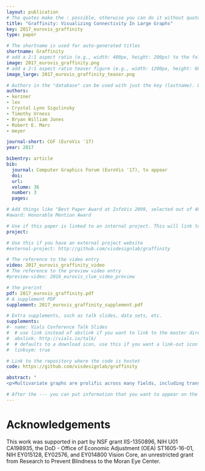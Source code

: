 ```yaml
---
layout: publication
# The quotes make the : possible, otherwise you can do it without quotes
title: "Graffinity: Visualizing Connectivity In Large Graphs"
key: 2017_eurovis_graffinity
type: paper

# The shortname is used for auto-generated titles
shortname: Graffinity
# add a 2:1 aspect ratio (e.g., width: 400px, height: 200px) to the folder /assets/images/papers/
image: 2017_eurovis_graffinity.png
# add a 2:1 aspect ratio teaser figure (e.g., width: 1200px, height: 600px) to the folder /assets/images/papers/
image_large: 2017_eurovis_graffinity_teaser.png

# Authors in the "database" can be used with just the key (lastname). Others can be written properly.
authors:
- kerzner
- lex
- Crystal Lynn Sigulinsky
- Timothy Urness
- Bryan William Jones
- Robert E. Marc
- meyer

journal-short: CGF (EuroVis '17)
year: 2017

bibentry: article
bib:
  journal: Computer Graphics Forum (EuroVis '17), to appear
  doi: 
  url: 
  volume: 36
  number: 3
  pages: 

# Add things like "Best Paper Award at InfoVis 2099, selected out of 4000 submissions"
#award: Honorable Mention Award

# Use if this paper is linked to an internal project. This will link to the project site
project:

# Use this if you have an external project website
#external-project: http://github.com/visdesignlab/graffinity

# The reference to the video entry
video: 2017_eurovis_graffinity_video
# The reference to the preview video entry
#preview-video: 2016_eurovis_clue_video_preview

# the prerint
pdf: 2017_eurovis_graffinity.pdf
# A supplement PDF
supplement: 2017_eurovis_graffinity_supplement.pdf

# Extra supplements, such as talk slides, data sets, etc.
supplements:
#- name: Vials Conference Talk Slides
#  # use link instead of abslink if you want to link to the master directory
#  abslink: http://vials.io/talk/
#  # defaults to a download icon, use this if you want a link-out icon
#  linksym: true

# Link to the repository where the code is hostet
code: https://github.com/visdesignlab/graffinity

abstract: "
<p>Multivariate graphs are prolific across many fields, including transportation and neuroscience. A key task in graph analysis is the exploration of connectivity, to, for example, analyze how signals flow through neurons, or to explore how well different cities are connected by flights. While standard node-link diagrams are helpful in judging connectivity, they do not scale to large networks. Adjacency matrices also do not scale to large networks and are only suitable to judge connectivity of adjacent nodes. A key approach to realize scalable graph visualization are queries: instead of displaying the whole network, only a relevant subset is shown. Query-based techniques for analyzing connectivity in graphs, however, can also easily suffer from cluttering if the query result is big enough. To remedy this, we introduce techniques that provide an overview of the connectivity and reveal details on demand.We have two main contributions: (1) two novel visualization techniques that work in concert for summarizing graph connectivity; and (2) Graffinity, an open-source implementation of these visualizations supplemented by detail views to enable a complete analysis workflow. Graffinity was designed in a close collaboration with neuroscientists and is optimized for connectomics data analysis, yet the technique is applicable across domains. We validate the connectivity overview and our open-source tool with illustrative examples using flight and connectomics data.</p>"

# After the --- you can put information that you want to appear on the website using markdown formatting or HTML. A good example are acknowledgements, extra references, an erratum, etc.
---
```



# Acknowledgements
This work was supported in part by NSF grant IIS-1350896, NIH U01 CA198935, the DoD - Office of Economic Adjustment (OEA) ST1605-16-01, NIH EY015128, EY02576, and EY014800 Vision Core, an unrestricted grant from Research to Prevent Blindness to the Moran Eye Center.
